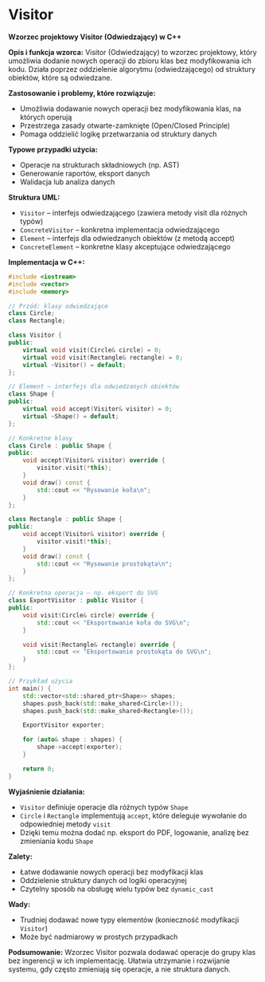 # Visitor
**Wzorzec projektowy Visitor (Odwiedzający) w C++**

**Opis i funkcja wzorca:**
Visitor (Odwiedzający) to wzorzec projektowy, który umożliwia dodanie nowych operacji do zbioru klas bez modyfikowania ich kodu. Działa poprzez oddzielenie algorytmu (odwiedzającego) od struktury obiektów, które są odwiedzane.

**Zastosowanie i problemy, które rozwiązuje:**

* Umożliwia dodawanie nowych operacji bez modyfikowania klas, na których operują
* Przestrzega zasady otwarte-zamknięte (Open/Closed Principle)
* Pomaga oddzielić logikę przetwarzania od struktury danych

**Typowe przypadki użycia:**

* Operacje na strukturach składniowych (np. AST)
* Generowanie raportów, eksport danych
* Walidacja lub analiza danych

**Struktura UML:**

* `Visitor` – interfejs odwiedzającego (zawiera metody visit dla różnych typów)
* `ConcreteVisitor` – konkretna implementacja odwiedzającego
* `Element` – interfejs dla odwiedzanych obiektów (z metodą accept)
* `ConcreteElement` – konkretne klasy akceptujące odwiedzającego

**Implementacja w C++:**

```cpp
#include <iostream>
#include <vector>
#include <memory>

// Przód: klasy odwiedzające
class Circle;
class Rectangle;

class Visitor {
public:
    virtual void visit(Circle& circle) = 0;
    virtual void visit(Rectangle& rectangle) = 0;
    virtual ~Visitor() = default;
};

// Element – interfejs dla odwiedzanych obiektów
class Shape {
public:
    virtual void accept(Visitor& visitor) = 0;
    virtual ~Shape() = default;
};

// Konkretne klasy
class Circle : public Shape {
public:
    void accept(Visitor& visitor) override {
        visitor.visit(*this);
    }
    void draw() const {
        std::cout << "Rysowanie koła\n";
    }
};

class Rectangle : public Shape {
public:
    void accept(Visitor& visitor) override {
        visitor.visit(*this);
    }
    void draw() const {
        std::cout << "Rysowanie prostokąta\n";
    }
};

// Konkretna operacja – np. eksport do SVG
class ExportVisitor : public Visitor {
public:
    void visit(Circle& circle) override {
        std::cout << "Eksportowanie koła do SVG\n";
    }

    void visit(Rectangle& rectangle) override {
        std::cout << "Eksportowanie prostokąta do SVG\n";
    }
};

// Przykład użycia
int main() {
    std::vector<std::shared_ptr<Shape>> shapes;
    shapes.push_back(std::make_shared<Circle>());
    shapes.push_back(std::make_shared<Rectangle>());

    ExportVisitor exporter;

    for (auto& shape : shapes) {
        shape->accept(exporter);
    }

    return 0;
}
```

**Wyjaśnienie działania:**

* `Visitor` definiuje operacje dla różnych typów `Shape`
* `Circle` i `Rectangle` implementują `accept`, które deleguje wywołanie do odpowiedniej metody `visit`
* Dzięki temu można dodać np. eksport do PDF, logowanie, analizę bez zmieniania kodu `Shape`

**Zalety:**

* Łatwe dodawanie nowych operacji bez modyfikacji klas
* Oddzielenie struktury danych od logiki operacyjnej
* Czytelny sposób na obsługę wielu typów bez `dynamic_cast`

**Wady:**

* Trudniej dodawać nowe typy elementów (konieczność modyfikacji `Visitor`)
* Może być nadmiarowy w prostych przypadkach

**Podsumowanie:**
Wzorzec Visitor pozwala dodawać operacje do grupy klas bez ingerencji w ich implementację. Ułatwia utrzymanie i rozwijanie systemu, gdy często zmieniają się operacje, a nie struktura danych.
